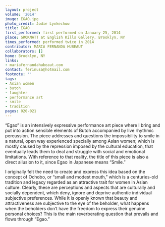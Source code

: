 ```yaml
---
layout: project
volume: '2014'
image: EGAO.jpg
photo_credit: Jodie Lynkechow
title: EGAO
first_performed: first performed on January 25, 2014
place: GROKNATT at English Kills Gallery, Brooklyn, NY
times_performed: performed twice in 2014
contributor: MARIA FERNANDA HUBEAUT
collaborators: []
home: Brooklyn, NY
links:
- mariafernandahubeaut.com
contact: ferinusa@hotmail.com
footnote: ''
tags:
- Asian women
- butoh
- laughter
- performance art
- smile
- tradition
pages: 020-021
---
```


“Egao” is an intensively expressive performance art piece where I bring and put into action sensible elements of Butoh accompanied by live rhythmic percussion. The piece addresses and questions the impossibility to smile in a natural, open way experienced specially among Asian women; which is mostly caused by the repression imposed by the cultural education, that eventually leads them to deal and struggle with social and emotional limitations. With reference to that reality, the title of this piece is also a direct allusion to it, since Egao in Japanese means “Smile.”

I originally felt the need to create and express this idea based on the concept of Ochobo, or “small and modest mouth,” which is a centuries-old tradition and legacy regarded as an attractive trait for women in Asian culture. Clearly, these are perceptions and aspects that are culturally and socially dependent, which deny, ignore and deprive authentic individual subjective preferences. While it is openly known that beauty and attractiveness are subjective to the eye of the beholder, what happens when the beholders don’t have the freedom to express their genuine personal choices? This is the main reverberating question that prevails and flows through “Egao.”
